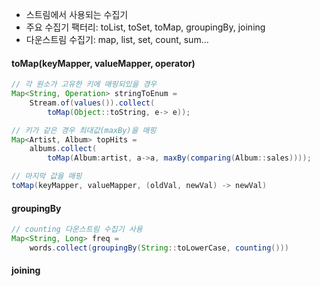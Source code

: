 - 스트림에서 사용되는 수집기
- 주요 수집기 팩터리: toList, toSet, toMap, groupingBy, joining
- 다운스트림 수집기: map, list, set, count, sum...


#### toMap(keyMapper, valueMapper, operator)
```java
// 각 원소가 고유한 키에 매핑되있을 경우
Map<String, Operation> stringToEnum = 
    Stream.of(values()).collect(
        toMap(Object::toString, e-> e));

// 키가 같은 경우 최대값(maxBy)을 매핑
Map<Artist, Album> topHits = 
    albums.collect(
        toMap(Album:artist, a->a, maxBy(comparing(Album::sales))));

// 마지막 값을 매핑
toMap(keyMapper, valueMapper, (oldVal, newVal) -> newVal)
```

#### groupingBy

```java
// counting 다운스트림 수집기 사용
Map<String, Long> freq = 
    words.collect(groupingBy(String::toLowerCase, counting()))
```

#### joining